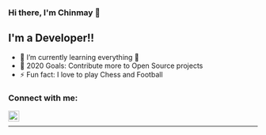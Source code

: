 ### Hi there, I'm Chinmay 👋

## I'm a Developer!!

- 🌱 I’m currently learning everything 🤣
- 🥅 2020 Goals: Contribute more to Open Source projects
- ⚡ Fun fact: I love to play Chess and Football


### Connect with me:

[<img align="left" alt="chinmay | LinkedIn" width="22px" src="https://cdn.jsdelivr.net/npm/simple-icons@v3/icons/linkedin.svg" />](https://www.linkedin.com/in/chinmay-mehta-009132193)


<br />



---

